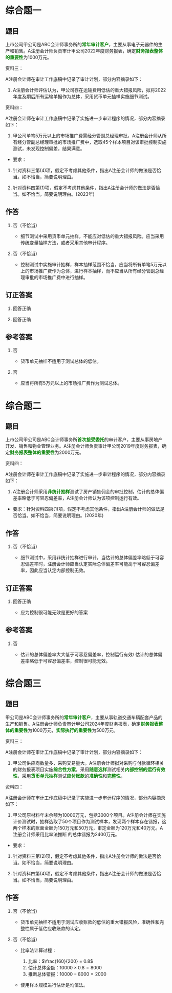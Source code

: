 # 综合题一

## 题目

上市公司甲公司是ABC会计师事务所的<strong style="color: green">常年审计客户</strong>，主要从事电子元器件的生产和销售。A注册会计师负责审计甲公司2022年度财务报表，确定<strong style="color: green">财务报表整体的重要性</strong>为1000万元。

资料三：

A注册会计师在审计工作底稿中记录了审计计划，部分内容摘录如下：

1. A注册会计师评估认为，甲公司存在运输费用低估的重大错报风险，拟将2022年度及期后所有运输单据作为总体，采用货币单元抽样实施细节测试。

资料四：

A注册会计师在审计工作底稿中记录了实施进一步审计程序的情况，部分内容摘录如下：

1. 甲公司单笔5万元以上的市场推广费需经分管副总经理审批，A注册会计师从所有经分管副总经理审批的市场推广费中，选取45个样本项目对该审批控制实施测试，未发现控制偏差，结果满意。

- 要求：

1. 针对资料三第(4)项，假定不考虑其他条件，指出A注册会计师的做法是否恰当。如不恰当，简要说明理由。

2. 针对资料四第(1)项，假定不考虑其他条件，指出A注册会计师的做法是否恰当。如不恰当，简要说明理由。(2023年)

## 作答

1. 否（不恰当）

    - 细节测试中采用货币单元抽样，不能应对低估的重大错报风险。应当采用传统变量抽样方法，或者采用其他审计程序。

2. 否（不恰当）

    - 控制测试中实施审计抽样，样本抽样范围不恰当，应当将所有单笔5万元以上的市场推广费作为总体，进行样本抽样，而不应当从所有经分管副总经理审批的市场推广费中进行抽样。

## 订正答案

1. 回答正确

2. 回答正确

## 参考答案

1. 否

    - 货币单元抽样不适用于测试总体的低估。

2. 否

    - 应当将所有5万元以上的市场推广费作为测试总体。

# 综合题二

## 题目

上市公司甲公司是ABC会计师事务所<strong style="color: green">首次接受委托</strong>的审计客户，主要从事房地产开发、销售和物业管理业务。A注册会计师负责审计甲公司2019年度财务报表，确定<strong style="color: green">财务报表整体的重要性</strong>为2000万元。

资料四：

A注册会计师在审计工作底稿中记录了实施进一步审计程序的情况，部分内容摘录如下：

1. A注册会计师采用<strong style="color: green">非统计抽样</strong>测试了房产销售佣金的审批控制，估计的总体偏差率略低于可容忍偏差率，A注册会计师认为该项控制运行有效。

- 要求：针对资料四第(1)项，假定不考虑其他条件，指出A注册会计师的做法是否恰当。如不恰当，简要说明理由。(2020年)

## 作答

1. 否（不恰当）

    - 细节测试中，采用非统计抽样进行审计，当估计的总体偏差率略低于可容忍偏差率时，注册会计师应当认定实际总体偏差率可能高于可容忍偏差率，因此应当认定内部控制无效。

## 订正答案

1. 回答正确

    - 应为控制很可能无效是更好的答案

## 参考答案

1. 否

    - 估计的总体偏差率大大低于可容忍偏差率，控制运行有效/ 估计的总体偏差率略低于可容忍偏差率，控制很可能无效。

# 综合题三

## 题目

甲公司是ABC会计师事务所的<strong style="color: green">常年审计客户</strong>，主要从事轨道交通车辆配套产品的生产和销售。A注册会计师负责审计甲公司2024年度财务报表，确定<strong style="color: green">财务报表整体的重要性</strong>为1000万元，<strong style="color: green">实际执行的重要性</strong>为500万元。

资料三：

A注册会计师在审计工作底稿中记录了审计计划，部分内容摘录如下：

1. 甲公司供应商数量多，采购交易量大。A注册会计师拟对采购与付款循环相关的财务报表项目实施<strong style="color: green">综合性方案</strong>，采用<strong style="color: green">随意选样</strong>测试相关<strong style="color: green">内部控制的运行有效性</strong>，采用<strong style="color: green">货币单元抽样</strong>测试<strong style="color: green">应付账款</strong>的<strong style="color: green">准确性</strong>和<strong style="color: green">完整性</strong>。

资料四：

A注册会计师在审计工作底稿中记录了实施进一步审计程序的情况，部分内容摘录如下：

1. 甲公司原材料年末余额为10000万元，包括3000个项目。A注册会计师在实施计价测试时，抽样选取了50个项目作为测试样本，发现两个样本存在错报，这两个样本的账面金额为150万元和50万元，审定金额为120万元和40万元。A注册会计师采用比率法推断
的总体错报为2400万元。

- 要求：

1. 针对资料三第(2)项，假定不考虑其他条件，指出A注册会计师的做法是否恰当。如不恰当，简要说明理由。

2. 针对资料四第(4)项，假定不考虑其他条件，指出A注册会计师的做法是否恰当。如不恰当，简要说明理由。

## 作答

1. 否（不恰当）

    - 货币单元抽样不适用于测试应收账款的低估的重大错报风险，准确性和完整性属于低估应收账款的认定。

2. 否（不恰当）

    - 比率法计算过程：

        1. 比率：$\frac{160}{200} = 0.8$
        2. 估计总体金额：$10000 \times 0.8 = 8000$
        3. 推断总体错报：$10000 - 8000 = 2000$

    - 使用样本规模进行估计是均值法。